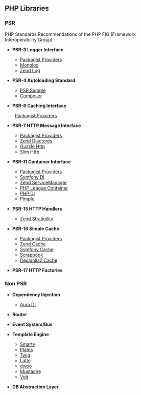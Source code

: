 ## PHP Libraries

### PSR

PHP Standards Recommendations of the PHP FIG (Framework Interoperability Group)

* **PSR-3	Logger Interface**

  - [Packagist Providers](https://packagist.org/providers/psr/log-implementation)
  - [Monolog](https://packagist.org/packages/monolog/monolog)
  - [Zend Log](https://packagist.org/packages/zendframework/zend-log)
  
* **PSR-4 Autoloading Standard**

  - [PSR Sample](https://www.php-fig.org/psr/psr-4/examples/)
  - [Composer](https://getcomposer.org/)
  
* **PSR-6	Caching Interface**

  . [Packagist Providers](https://packagist.org/providers/psr/cache-implementation)
  
* **PSR-7	HTTP Message Interface**

  - [Packagist Providers](https://packagist.org/providers/psr/http-message-implementation)
  - [Zend Diactoros](https://packagist.org/packages/zendframework/zend-diactoros)
  - [Guzzle Http](https://packagist.org/packages/guzzlehttp/psr7)
  - [Slim Http](https://packagist.org/packages/slim/http)
  
* **PSR-11 Container Interface**

  - [Packagist Providers](https://packagist.org/providers/psr/container-implementation)
  - [Symfony DI](https://packagist.org/packages/symfony/dependency-injection)
  - [Zend ServiceManager](https://packagist.org/packages/zendframework/zend-servicemanager)
  - [PHP League Container](https://packagist.org/packages/zendframework/zend-servicemanager)
  - [PHP DI](https://packagist.org/packages/php-di/php-di)
  - [Pimple](https://packagist.org/packages/pimple/pimple)
  
* **PSR-15 HTTP Handlers**

  - [Zend Stratigility](https://packagist.org/packages/zendframework/zend-stratigility)
  
* **PSR-16 Simple Cache**

  - [Packagist Providers](https://packagist.org/providers/psr/simple-cache-implementation)
  - [Zend Cache](https://packagist.org/packages/zendframework/zend-cache)
  - [Symfony Cache](https://packagist.org/packages/symfony/cache)
  - [Scrapbook](https://packagist.org/packages/matthiasmullie/scrapbook)
  - [Desarolla2 Cache](https://packagist.org/packages/desarrolla2/cache)
  
* **PSR-17 HTTP Factories**

### Non PSR

* **Dependency Injection**

  - [Aura DI](https://packagist.org/packages/aura/di)
  
* **Router**

* **Event System/Bus**

* **Template Engine**

  - [Smarty](https://www.smarty.net/)
  - [Plates](http://platesphp.com/)
  - [Twig](https://twig.symfony.com/)
  - [Latte](https://latte.nette.org/)
  - [dwoo](http://dwoo.org/)
  - [Mustache](https://mustache.github.io/)
  - [Volt](https://docs.phalconphp.com/en/3.3/volt)
  
* **DB Abstraction Layer**
